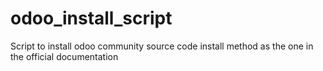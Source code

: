 # odoo_install_script
Script to install odoo community source code install method as the one in the official documentation
